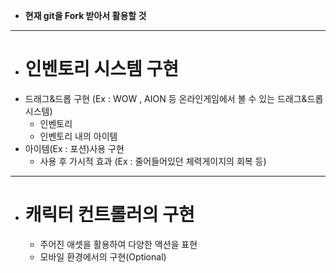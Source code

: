  * **현재 git을 Fork 받아서 활용할 것**
***
 * # 인벤토리 시스템 구현
  * 드래그&드롭 구현 (Ex : WOW , AION 등 온라인게임에서 볼 수 있는 드래그&드롭 시스템)
    * 인벤토리
    * 인벤토리 내의 아이템 
  * 아이템(Ex : 포션)사용 구현
    * 사용 후 가시적 효과 (Ex : 줄어들어있던 체력게이지의 회복 등) 
***
 * # 캐릭터 컨트롤러의 구현
   * 주어진 애셋을 활용하여 다양한 액션을 표현
   * 모바일 환경에서의 구현(Optional)



